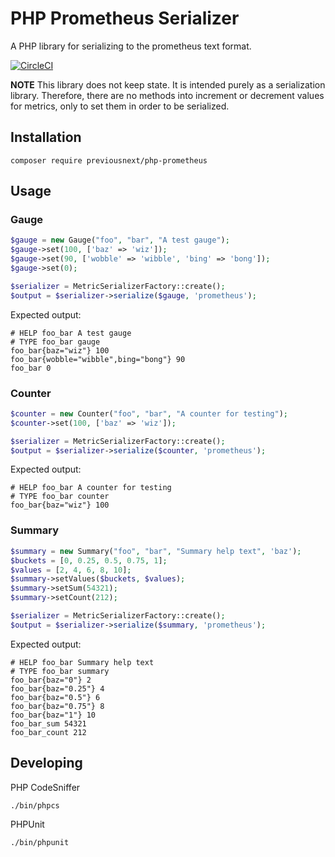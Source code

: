 # PHP Prometheus Serializer

A PHP library for serializing to the prometheus text format.

[![CircleCI](https://circleci.com/gh/previousnext/php-prometheus.svg?style=svg)](https://circleci.com/gh/previousnext/php-prometheus)

**NOTE** This library does not keep state. It is intended purely as a serialization library. Therefore, there are no
methods into increment or decrement values for metrics, only to set them in order to be serialized.

## Installation

```
composer require previousnext/php-prometheus
```

## Usage

### Gauge

```php
$gauge = new Gauge("foo", "bar", "A test gauge");
$gauge->set(100, ['baz' => 'wiz']);
$gauge->set(90, ['wobble' => 'wibble', 'bing' => 'bong']);
$gauge->set(0);

$serializer = MetricSerializerFactory::create();
$output = $serializer->serialize($gauge, 'prometheus');
```

Expected output:

```text
# HELP foo_bar A test gauge
# TYPE foo_bar gauge
foo_bar{baz="wiz"} 100
foo_bar{wobble="wibble",bing="bong"} 90
foo_bar 0
```

### Counter

```php
$counter = new Counter("foo", "bar", "A counter for testing");
$counter->set(100, ['baz' => 'wiz']);

$serializer = MetricSerializerFactory::create();
$output = $serializer->serialize($counter, 'prometheus');
```

Expected output:

```text
# HELP foo_bar A counter for testing
# TYPE foo_bar counter
foo_bar{baz="wiz"} 100
```

### Summary

```php
$summary = new Summary("foo", "bar", "Summary help text", 'baz');
$buckets = [0, 0.25, 0.5, 0.75, 1];
$values = [2, 4, 6, 8, 10];
$summary->setValues($buckets, $values);
$summary->setSum(54321);
$summary->setCount(212);

$serializer = MetricSerializerFactory::create();
$output = $serializer->serialize($summary, 'prometheus');
```

Expected output:

```text
# HELP foo_bar Summary help text
# TYPE foo_bar summary
foo_bar{baz="0"} 2
foo_bar{baz="0.25"} 4
foo_bar{baz="0.5"} 6
foo_bar{baz="0.75"} 8
foo_bar{baz="1"} 10
foo_bar_sum 54321
foo_bar_count 212
```

## Developing

PHP CodeSniffer
```
./bin/phpcs
```

PHPUnit

```
./bin/phpunit
```
